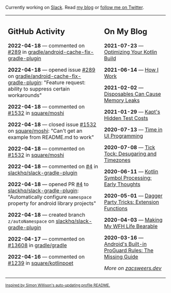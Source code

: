 Currently working on [Slack](https://slack.com/). Read [my blog](https://zacsweers.dev/) or [follow me on Twitter](https://twitter.com/ZacSweers).

<table><tr><td valign="top" width="60%">

## GitHub Activity
<!-- githubActivity starts -->
**2022-04-18** — commented on [#289](https://github.com/gradle/android-cache-fix-gradle-plugin/issues/289#issuecomment-1101659228) in [gradle/android-cache-fix-gradle-plugin](https://github.com/gradle/android-cache-fix-gradle-plugin)

**2022-04-18** — opened issue [#289](https://github.com/gradle/android-cache-fix-gradle-plugin/issues/289) on [gradle/android-cache-fix-gradle-plugin](https://github.com/gradle/android-cache-fix-gradle-plugin): "Feature request: ability to suppress certain workarounds"

**2022-04-18** — commented on [#1532](https://github.com/square/moshi/issues/1532#issuecomment-1101461551) in [square/moshi](https://github.com/square/moshi)

**2022-04-18** — closed issue [#1532](https://github.com/square/moshi/issues/1532) on [square/moshi](https://github.com/square/moshi): "Can't get an example from README.md to work"

**2022-04-18** — commented on [#1532](https://github.com/square/moshi/issues/1532#issuecomment-1101461036) in [square/moshi](https://github.com/square/moshi)

**2022-04-18** — commented on [#4](https://github.com/slackhq/slack-gradle-plugin/pull/4#issuecomment-1101116310) in [slackhq/slack-gradle-plugin](https://github.com/slackhq/slack-gradle-plugin)

**2022-04-18** — opened PR [#4](https://github.com/slackhq/slack-gradle-plugin/pull/4) to [slackhq/slack-gradle-plugin](https://github.com/slackhq/slack-gradle-plugin): "Automatically configure `namespace` property for android library projects"

**2022-04-18** — created branch `z/autoNamespace` on [slackhq/slack-gradle-plugin](https://github.com/slackhq/slack-gradle-plugin)

**2022-04-17** — commented on [#13608](https://github.com/gradle/gradle/issues/13608#issuecomment-1100808766) in [gradle/gradle](https://github.com/gradle/gradle)

**2022-04-16** — commented on [#1239](https://github.com/square/kotlinpoet/pull/1239#issuecomment-1100760447) in [square/kotlinpoet](https://github.com/square/kotlinpoet)
<!-- githubActivity ends -->
</td><td valign="top" width="40%">

## On My Blog
<!-- blog starts -->
**2021-07-23** — [Optimizing Your Kotlin Build](https://www.zacsweers.dev/optimizing-your-kotlin-build/)

**2021-06-14** — [How I Work](https://www.zacsweers.dev/how-i-work/)

**2021-02-02** — [Disposables Can Cause Memory Leaks](https://www.zacsweers.dev/disposables-can-cause-memory-leaks/)

**2021-01-29** — [Kapt's Hidden Test Costs](https://www.zacsweers.dev/kapts-hidden-test-costs/)

**2020-07-13** — [Time in UI Programming](https://www.zacsweers.dev/time-in-ui/)

**2020-07-08** — [Tick Tock: Desugaring and Timezones](https://www.zacsweers.dev/ticktock-desugaring-timezones/)

**2020-06-11** — [Kotlin Symbol Processing: Early Thoughts](https://www.zacsweers.dev/kotlin-symbol-processor-early-thoughts/)

**2020-05-01** — [Dagger Party Tricks: Extension Functions](https://www.zacsweers.dev/dagger-party-tricks-extension-functions/)

**2020-04-03** — [Making My WFH Life Bearable](https://www.zacsweers.dev/making-wfh-life-bearable/)

**2020-03-16** — [Android's Built-in ProGuard Rules: The Missing Guide](https://www.zacsweers.dev/android-proguard-rules/)
<!-- blog ends -->
_More on [zacsweers.dev](https://zacsweers.dev/)_
</td></tr></table>

<sub><a href="https://simonwillison.net/2020/Jul/10/self-updating-profile-readme/">Inspired by Simon Willison's auto-updating profile README.</a></sub>